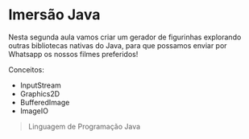 # Imersão Java

Nesta segunda aula vamos criar um gerador de figurinhas explorando outras bibliotecas nativas do Java, para que possamos enviar por Whatsapp os nossos filmes preferidos!

Conceitos:
- InputStream
- Graphics2D
- BufferedImage
- ImageIO

> Linguagem de Programação Java